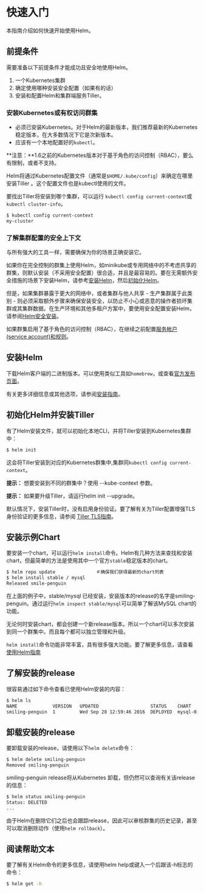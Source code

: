 # 快速入门
本指南介绍如何快速开始使用Helm。

## 前提条件
需要准备以下前提条件才能成功且安全地使用Helm。

1. 一个Kubernetes集群
2. 确定使用哪种安装安全配置（如果有的话）
3. 安装和配置Helm和集群端服务Tiller。

### 安装Kubernetes或有权访问群集
- 必须已安装Kubernetes。对于Helm的最新版本，我们推荐最新的Kubernetes稳定版本，在大多数情况下它是次新版本。
- 应该有一个本地配置好的`kubectl`。

**注意：**1.6之前的Kubernetes版本对于基于角色的访问控制（RBAC），要么有限制，或者不支持。

Helm将通过Kubernetes配置文件（通常是`$HOME/.kube/config`）来确定在哪里安装Tiller 。这个配置文件也是kubectl使用的文件。

要找出Tiller将安装到哪个集群，可以运行 `kubectl config current-context`或`kubectl cluster-info`。

```bash
$ kubectl config current-context
my-cluster
```
### 了解集群配置的安全上下文
与所有强大的工具一样，需要确保为你的场景正确安装它。

如果你在完全控制的群集上使用Helm，如minikube或专用网络中的不考虑共享的群集，则默认安装（不采用安全配置）很合适，并且是最容易的。要在无需额外安全措施的场景下安装Helm，请参考[安装Helm](#安装Helm)，然后[初始化Helm](#初始化Helm并安装Tiller)。

但是，如果集群暴露于更大的网络中，或者集群与他人共享 - 生产集群属于此类别 - 则必须采取额外步骤来确保安装安全，以防止不小心或恶意的操作者损坏集群或其集群数据。在生产环境和其他多租户方案中，要使用安全配置安装Helm，请参阅[Helm安全安装](securing_installation-zh_cn.md)。

如果群集启用了基于角色的访问控制（RBAC），在继续之前配置[服务帐户(service account)和规则](rbac-zh_cn.md)。

## 安装Helm
下载Helm客户端的二进制版本。可以使用类似工具如`homebrew`，或查看[官方发布页面](https://github.com/kubernetes/helm/releases)。

有关更多详细信息或其他选项，请参阅[安装指南](install-zh_cn.md)。

## 初始化Helm并安装Tiller
有了Helm安装文件，就可以初始化本地CLI，并将Tiller安装到Kubernetes集群中：

```bash
$ helm init
```
这会将Tiller安装到对应的Kubernetes群集中,集群同`kubectl config current-context`。

**提示：** 想要安装到不同的群集中？使用 --kube-context 参数。

**提示：** 如果要升级Tiller，请运行helm init --upgrade。

默认情况下，安装Tiller时，没有启用身份验证。要了解有关为Tiller配置增强TLS身份验证的更多信息，请参阅 [Tiller TLS指南](tiller_ssl-zh_cn.md)。

## 安装示例Chart
要安装一个chart，可以运行`helm install`命令。Helm有几种方法来查找和安装chart，但最简单的方法是使用其中一个官方`stable`稳定版本的chart。

```bash
$ helm repo update               ＃确保我们获得最新的chart列表
$ helm install stable / mysql
Released smile-penguin
```
在上面的例子中，stable/mysql 已经安装，安装版本的release的名字是smiling-penguin。通过运行`helm inspect stable/mysql`可以简单了解该MySQL chart的功能。

无论何时安装chart，都会创建一个新release版本。所以一个chart可以多次安装到同一个群集中。而且每个都可以独立管理和升级。

`helm install`命令功能非常丰富，具有很多强大功能。要了解更多信息，请查看[使用Helm指南](using_helm-zh_cn.md)

## 了解安装的release
很容易通过如下命令查看已使用Helm安装的内容：

```bash
$ helm ls
NAME             VERSION   UPDATED                   STATUS    CHART
smiling-penguin  1         Wed Sep 28 12:59:46 2016  DEPLOYED  mysql-0.1.0
```

## 卸载安装的release
要卸载安装的release，请使用以下`helm delete`命令：

```bash
$ helm delete smiling-penguin
Removed smiling-penguin
```

smiling-penguin release将从Kubernetes 卸载，但仍然可以查询有关该release的信息：

```bash
$ helm status smiling-penguin
Status: DELETED
...
```

由于Helm在删除它们之后也会跟踪release，因此可以审核群集的历史记录，甚至可以取消删除动作（使用`helm rollback`）。

## 阅读帮助文本
要了解有关Helm命令的更多信息，请使用helm help或键入一个后跟该-h标志的命令：

```bash
$ helm get -h
```

